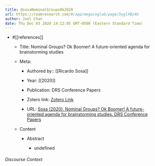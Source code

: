 ```yaml
---
title: @sosaNominalGroupsOk2020
url: https://roamresearch.com/#/app/megacoglab/page/5yglXBz4U
author: Joel Chan
date: Thu Dec 03 2020 14:12:05 GMT-0500 (Eastern Standard Time)
---
```


- #[[references]]

    - Title: Nominal Groups? Ok Boomer! A future-oriented agenda for brainstorming studies

    - Meta:

        - Authored by:: [[Ricardo Sosa]]

        - Year: [[2020]]

        - Publication: DRS Conference Papers

        - Zotero link: [Zotero Link](zotero://select/items/7_XC39Q6GW)

        - URL: [Sosa (2020). Nominal Groups? Ok Boomer! A future-oriented agenda for brainstorming studies. DRS Conference Papers](https://dl.designresearchsociety.org/drs-conference-papers/drs2020/researchpapers/4)

    - Content

        - Abstract

            - undefined

###### Discourse Context



